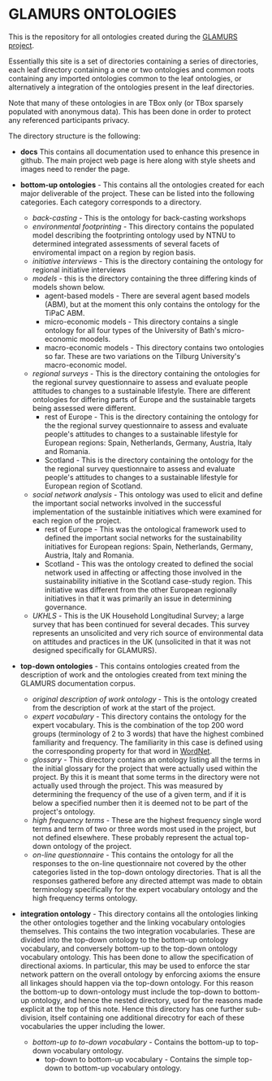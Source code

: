 # GLAMURS ONTOLOGIES

This is the repository for all ontologies created during the [GLAMURS project](http://glamurs.eu/).

Essentially this site is a set of directories containing a series of directories, each leaf directory containing a one or two ontologies and common roots containing any imported ontologies common to the leaf ontologies, or alternatively a integration of the ontologies present in the leaf directories.

Note that many of these ontologies in are TBox only (or TBox sparsely populated with anonymous data). This has been done in order to protect any referenced participants privacy.

The directory structure is the following:

+ **docs**
	This contains all documentation used to enhance this presence in github. The main project web page is here along with style sheets and images need to render the page.
+ **bottom-up ontologies** - This contains all the ontologies created for each major deliverable of the project. These can be listed into the following categories. Each category corresponds to a directory.
	- *back-casting* - This is the ontology for back-casting workshops
	- *environmental footprinting* - This directory contains the populated model describing the footprinting ontology used by NTNU to determined integrated assessments of several facets of enviromental impact on a region by region basis.
	- *initiative interviews* - This is the directory containing the ontology for regional initiative interviews
	- *models* - this is the directory containing the three differing kinds of models shown below.
	    * agent-based models - There are several agent based models (ABM), but at the moment this only contains the ontology for the TiPaC ABM.
	    * micro-economic models - This directory contains a single ontology for all four types of the University of Bath's micro-economic moodels.
	    * macro-economic models - This directory contains two ontologies so far. These are two variations on the Tilburg University's macro-economic model.
	- *regional surveys* - This is the directory containing the ontologies for the regional survey questionnaire to assess and evaluate people attitudes to changes to a sustainable lifestyle. There are different ontologies for differing parts of Europe and the sustainable targets being assessed were different.
		* rest of Europe - This is the directory containing the ontology for the the regional survey questionnaire to assess and evaluate people's attitudes to changes to a sustainable lifestyle for European regions: Spain, Netherlands, Germany, Austria, Italy and Romania.
		* Scotland - This is the directory containing the ontology for the the regional survey questionnaire to assess and evaluate people's attitudes to changes to a sustainable lifestyle for European region of Scotland.
	- *social network analysis* - This ontology was used to elicit and define the important social networks involved in the successful implementation of the sustainble initiatives which were examined for each region of the project.
		* rest of Europe - This was the ontological framework used to defined the important social networks for the sustainability initiatives for European regions: Spain, Netherlands, Germany, Austria, Italy and Romania.
		* Scotland - This was the ontology created to defined the social network used in affecting or affecting those involved in the sustainability initiative in the Scotland case-study region. This initiative was different from the other European regionally initiatives in that it was primarily an issue in determining governance. 
	+ *UKHLS* - This is the UK Household Longitudinal Survey; a large survey that has been continued for several decades. This survey represents an unsolicited and very rich source of environmental data on attitudes and practices in the UK (unsolicited in that it was not designed specifically for GLAMURS).
+ **top-down ontologies** - This contains ontologies created from the description of work and the ontologies created from text mining the GLAMURS documentation corpus.
	- *original description of work ontology* - This is the ontology created from the description of work at the start of the project.
	- *expert vocabulary* - This directory contains the ontology for the expert vocabulary. This is the combination of the top 200 word groups (terminology of 2 to 3 words) that have the highest combined familiarity and frequency. The familiarity in this case is defined using the corresponding property for that word in [WordNet](https://wordnet.princeton.edu/).
	- *glossary* - This directory contains an ontology listing all the terms in the initial glossary for the project that were actually used within the project. By this it is meant that some terms in the directory were not actually used through the project. This was measured by determining the frequency of the use of a given term, and if it is below a specified number then it is deemed not to be part of the project's ontology.
	- *high frequency terms* - These are the highest frequency single word terms and term of two or three words most used in the project, but not defined elsewhere. These probably represent the actual top-down ontology of the project. 
	- *on-line questionnaire* - This contains the ontology for all the responses to the on-line questionnaire not covered by the other categories listed in the top-down ontology directories. That is all the responses gathered before any directed attempt was made to obtain terminology specifically for the expert vocabulary ontology and the high frequency terms ontology. 
	
+ **integration ontology** - This directory contains all the ontologies linking the other ontologies together and the linking vocabulary ontologies themselves. This contains the two integration vocabularies. These are divided into the top-down ontology to the bottom-up ontology vocabulary, and conversely bottom-up to the top-down ontology vocabulary ontology. This has been done to allow the specification of directional axioms. In particular, this may be used to enforce the star network pattern on the overall ontology by enforcing axioms the ensure all linkages should happen via the top-down ontology. For this reason the bottom-up to down-ontology must include the top-down to bottom-up ontology, and hence the nested directory, used for the reasons made explicit at the top of this note. Hence this directory has one further sub-division, itself containing one additional direcotry for each of these vocabularies the upper including the lower.
	- *bottom-up to to-down vocabulary* - Contains the bottom-up to top-down vocabulary ontology.
		* top-down to bottom-up vocabulary - Contains the simple top-down to bottom-up vocabulary ontology. 